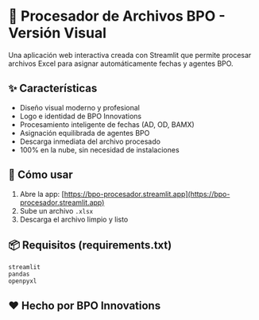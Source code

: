 
# 🌟 Procesador de Archivos BPO - Versión Visual

Una aplicación web interactiva creada con Streamlit que permite procesar archivos Excel para asignar automáticamente fechas y agentes BPO.

## ✨ Características

- Diseño visual moderno y profesional
- Logo e identidad de BPO Innovations
- Procesamiento inteligente de fechas (AD, OD, BAMX)
- Asignación equilibrada de agentes BPO
- Descarga inmediata del archivo procesado
- 100% en la nube, sin necesidad de instalaciones

## 🚀 Cómo usar

1. Abre la app: [https://bpo-procesador.streamlit.app](https://bpo-procesador.streamlit.app)
2. Sube un archivo `.xlsx`
3. Descarga el archivo limpio y listo

## 📦 Requisitos (requirements.txt)

```
streamlit
pandas
openpyxl
```

## ❤️ Hecho por BPO Innovations
